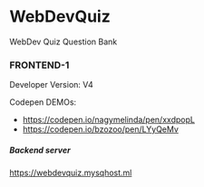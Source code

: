 # WebDevQuiz
WebDev Quiz Question Bank

### FRONTEND-1  
Developer Version: V4

Codepen DEMOs:

- https://codepen.io/nagymelinda/pen/xxdpopL
- https://codepen.io/bzozoo/pen/LYyQeMv

##### Backend server
https://webdevquiz.mysqhost.ml
